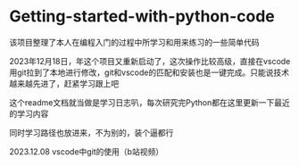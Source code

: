 # Getting-started-with-python-code
该项目整理了本人在编程入门的过程中所学习和用来练习的一些简单代码

2023年12月18日，年这个项目又重新启动了，这次操作比较高级，直接在vscode用git拉到了本地进行修改，git和vscode的匹配和安装也是一键完成。只能说技术越来越先进了，赶紧学习跟上吧

这个readme文档就当做是学习日志叭，每次研究完Python都在这里更新一下最近的学习内容

同时学习路径也放进来，不为别的，装个逼都行


2023.12.08
vscode中git的使用（b站视频）